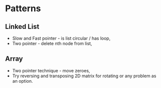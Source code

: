 # Patterns

## Linked List
* Slow and Fast pointer - is list circular / has loop,
* Two pointer - delete nth node from list,

## Array
* Two pointer technique - move zeroes, 
* Try reversing and transposing 2D matrix for rotating or any problem as an option.
